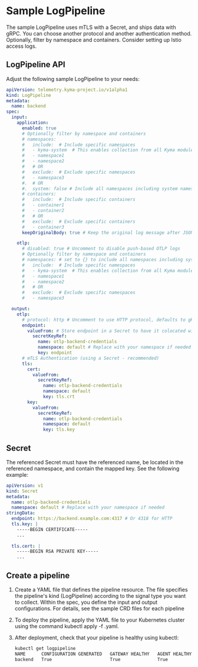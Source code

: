 # Sample LogPipeline

The sample LogPipeline uses mTLS with a Secret, and ships data with gRPC. You can choose another protocol and another authentication method. Optionally, filter by namespace and containers. Consider setting up Istio access logs.

## LogPipeline API

Adjust the following sample LogPipeline to your needs:

```yaml
apiVersion: telemetry.kyma-project.io/v1alpha1
kind: LogPipeline
metadata:
  name: backend
spec:
  input:
    application:
      enabled: true
      # Optionally filter by namespace and containers
      # namespaces:
      #   include:  # Include specific namespaces
      #   - kyma-system  # This enables collection from all Kyma modules
      #   - namespace1
      #   - namespace2
      #   # OR
      #   exclude:  # Exclude specific namespaces
      #   - namespace3
      #.  # OR
      #.  system: false # Include all namespaces including system namespaces
      # containers:
      #   include:  # Include specific containers
      #   - container1
      #   - container2
      #   # OR
      #   exclude:  # Exclude specific containers
      #   - container3
      keepOriginalBody: true # Keep the original log message after JSON parsing

    otlp:
      # disabled: true # Uncomment to disable push-based OTLP logs
      # Optionally filter by namespace and containers
      # namespaces: # set to {} to include all namespaces including system namespaces
      #   include:  # Include specific namespaces
      #   - kyma-system  # This enables collection from all Kyma modules
      #   - namespace1
      #   - namespace2
      #   # OR
      #   exclude:  # Exclude specific namespaces
      #   - namespace3

  output:
    otlp:
      # protocol: http # Uncomment to use HTTP protocol, defaults to gRPC
      endpoint:
        valueFrom: # Store endpoint in a Secret to have it colocated with the authentication details
          secretKeyRef:
            name: otlp-backend-credentials
            namespace: default # Replace with your namespace if needed
            key: endpoint
      # mTLS Authentication (using a Secret - recommended)
      tls:
        cert:
          valueFrom:
            secretKeyRef:
              name: otlp-backend-credentials
              namespace: default
              key: tls.crt
        key:
          valueFrom:
            secretKeyRef:
              name: otlp-backend-credentials
              namespace: default
              key: tls.key
```

## Secret

The referenced Secret must have the referenced name, be located in the referenced namespace, and contain the mapped key. See the following example:

```yaml
apiVersion: v1
kind: Secret
metadata:
  name: otlp-backend-credentials
  namespace: default # Replace with your namespace if needed
stringData:
  endpoint: https://backend.example.com:4317 # Or 4318 for HTTP
  tls.key: |
    -----BEGIN CERTIFICATE-----
    ...
  
  tls.cert: |
    -----BEGIN RSA PRIVATE KEY-----
    ...
```

## Create a pipeline

1. Create a YAML file that defines the pipeline resource.
   The file specifies the pipeline's kind (LogPipeline) according to the signal type you want to collect. Within the spec, you define the input and output configurations. For details, see the sample CRD files for each pipeline
1. To deploy the pipeline, apply the YAML file to your Kubernetes cluster using the command kubectl apply -f <filename>.yaml.
1. After deployment, check that your pipeline is healthy using kubectl:

    ```sh
    kubectl get logpipeline
    NAME      CONFIGURATION GENERATED   GATEWAY HEALTHY   AGENT HEALTHY   FLOW HEALTHY
    backend   True                      True              True            True
    ```

